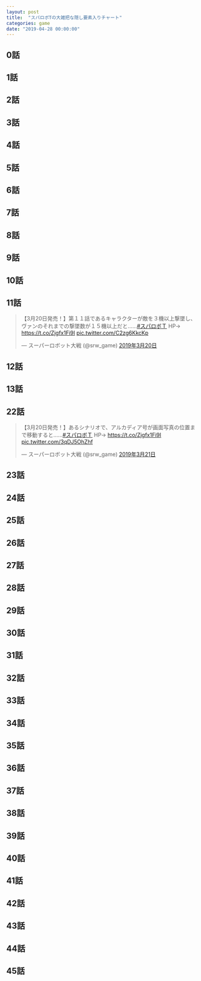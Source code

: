 ```yaml
---
layout: post
title:  "スパロボTの大雑把な隠し要素入りチャート"
categories: game
date: "2019-04-28 00:00:00"
---
```


## 0話

## 1話

## 2話

## 3話

## 4話

## 5話

## 6話

## 7話

## 8話

## 9話

## 10話

## 11話

<blockquote class="twitter-tweet" data-lang="ja"><p lang="ja" dir="ltr">【3月20日発売！】第１１話であるキャラクターが敵を３機以上撃墜し、ヴァンのそれまでの撃墜数が１５機以上だと……<a href="https://twitter.com/hashtag/%E3%82%B9%E3%83%91%E3%83%AD%E3%83%9C%EF%BC%B4?src=hash&amp;ref_src=twsrc%5Etfw">#スパロボＴ</a> HP→ <a href="https://t.co/Zjgfx1Fi9I">https://t.co/Zjgfx1Fi9I</a> <a href="https://t.co/C2zg6KkcKp">pic.twitter.com/C2zg6KkcKp</a></p>&mdash; スーパーロボット大戦 (@srw_game) <a href="https://twitter.com/srw_game/status/1108307193940594689?ref_src=twsrc%5Etfw">2019年3月20日</a></blockquote>
<script async src="https://platform.twitter.com/widgets.js" charset="utf-8"></script>


## 12話

## 13話

## 22話

<blockquote class="twitter-tweet" data-lang="ja"><p lang="ja" dir="ltr">【3月20日発売！】あるシナリオで、アルカディア号が画面写真の位置まで移動すると……<a href="https://twitter.com/hashtag/%E3%82%B9%E3%83%91%E3%83%AD%E3%83%9C%EF%BC%B4?src=hash&amp;ref_src=twsrc%5Etfw">#スパロボＴ</a> HP→ <a href="https://t.co/Zjgfx1Fi9I">https://t.co/Zjgfx1Fi9I</a> <a href="https://t.co/3qDJ5OhZhf">pic.twitter.com/3qDJ5OhZhf</a></p>&mdash; スーパーロボット大戦 (@srw_game) <a href="https://twitter.com/srw_game/status/1108639380594409473?ref_src=twsrc%5Etfw">2019年3月21日</a></blockquote>
<script async src="https://platform.twitter.com/widgets.js" charset="utf-8"></script>

## 23話

## 24話

## 25話

## 26話

## 27話

## 28話

## 29話

## 30話

## 31話

## 32話

## 33話

## 34話

## 35話

## 36話

## 37話

## 38話

## 39話

## 40話

## 41話

## 42話

## 43話

## 44話

## 45話